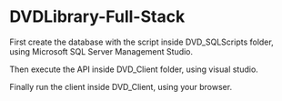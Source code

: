 # DVDLibrary-Full-Stack

First create the database with the script inside DVD_SQLScripts folder, using Microsoft SQL Server Management Studio.

Then execute the API inside DVD_Client folder, using visual studio.

Finally run the client inside DVD_Client, using your browser.
